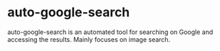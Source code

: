 # auto-google-search
auto-google-search is an automated tool for searching on Google and accessing the results.
Mainly focuses on image search.
